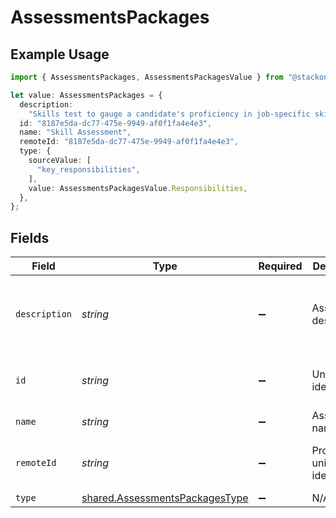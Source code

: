 # AssessmentsPackages

## Example Usage

```typescript
import { AssessmentsPackages, AssessmentsPackagesValue } from "@stackone/stackone-client-ts/sdk/models/shared";

let value: AssessmentsPackages = {
  description:
    "Skills test to gauge a candidate's proficiency in job-specific skills",
  id: "8187e5da-dc77-475e-9949-af0f1fa4e4e3",
  name: "Skill Assessment",
  remoteId: "8187e5da-dc77-475e-9949-af0f1fa4e4e3",
  type: {
    sourceValue: [
      "key_responsibilities",
    ],
    value: AssessmentsPackagesValue.Responsibilities,
  },
};
```

## Fields

| Field                                                                                   | Type                                                                                    | Required                                                                                | Description                                                                             | Example                                                                                 |
| --------------------------------------------------------------------------------------- | --------------------------------------------------------------------------------------- | --------------------------------------------------------------------------------------- | --------------------------------------------------------------------------------------- | --------------------------------------------------------------------------------------- |
| `description`                                                                           | *string*                                                                                | :heavy_minus_sign:                                                                      | Assessment description                                                                  | Skills test to gauge a candidate's proficiency in job-specific skills                   |
| `id`                                                                                    | *string*                                                                                | :heavy_minus_sign:                                                                      | Unique identifier                                                                       | 8187e5da-dc77-475e-9949-af0f1fa4e4e3                                                    |
| `name`                                                                                  | *string*                                                                                | :heavy_minus_sign:                                                                      | Assessment name                                                                         | Skill Assessment                                                                        |
| `remoteId`                                                                              | *string*                                                                                | :heavy_minus_sign:                                                                      | Provider's unique identifier                                                            | 8187e5da-dc77-475e-9949-af0f1fa4e4e3                                                    |
| `type`                                                                                  | [shared.AssessmentsPackagesType](../../../sdk/models/shared/assessmentspackagestype.md) | :heavy_minus_sign:                                                                      | N/A                                                                                     |                                                                                         |